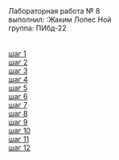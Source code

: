 
<!DOCTYPE html>
<html>
<head>
    <meta charset ="utf-8">
</head>
<body>
	Лабораторная работа № 8<br>
	выполнил: :Жаким Лопес Ной<br>
	группа: ПИбд-22<br><br><br>
	<a href="https://drive.google.com/file/d/1w5FDshiCg7ckm0MOhhiMsIl8jMK7MMW5/view?usp=sharing">шаг 1</a><br/>
<a href="https://drive.google.com/file/d/1nu1D1bGVJntJtN3zpguINT6QYvq2xI8i/view?usp=sharing">шаг 2</a><br/>
<a href="https://drive.google.com/file/d/1riZGi0fd2dtBvVGVYW3o2Sot-EfZBTBd/view?usp=sharing">шаг 3</a><br/>
<a href="https://drive.google.com/file/d/1kkFo1AVLgkGcccM_pLAWk7EHziABtHSe/view?usp=sharing">шаг 4</a><br/>
<a href="https://drive.google.com/file/d/1eTyi3AbHwd7yEOANulcCYthoaXUQpCss/view?usp=sharing">шаг 5</a><br/>
<a href="https://drive.google.com/file/d/1qrvQYhT02DnOqWh3LIxWFyy21vZkJ6LW/view?usp=sharing">шаг 6</a><br/>
<a href="https://drive.google.com/file/d/1ByOUPGr0YvrZuTfcxgynVrLLnxmXBdcC/view?usp=sharing">шаг 7</a><br/>
<a href="https://drive.google.com/file/d/1Iq_DrooXq64BaiTCM5br_FWsgYtQxp_l/view?usp=sharing">шаг 8</a><br/>
<a href="https://drive.google.com/file/d/1Y6G4hZtqfhpi49BhZzZ3ryhEbgXFm2gF/view?usp=sharing">шаг 9</a><br/>
<a href="https://drive.google.com/file/d/1aImmR4PnBbs6uKSK4tQlbOj-KDfQGI2A/view?usp=sharing">шаг 10</a><br/>
<a href="https://drive.google.com/file/d/1VWL1ZW8Ld5FLSeySiJV1zfysI3CqVSiq/view?usp=sharing">шаг 11</a><br/>
<a href="https://drive.google.com/file/d/1p-oH72GwIv3pqAllLyqedFDtLmaAqcQI/view?usp=sharing">шаг 12</a><br/>

</body>
</html>



